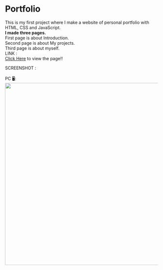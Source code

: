 # Portfolio
This is my first project where I make a website of personal portfolio with HTML, CSS and JavaScript.<br>
<b>I made three pages.</b><br>
First page is about Introduction.<br>
Second page is about My projects.<br>
Third page is about myself.<br>
LINK :<br>
<a href="https://www.figma.com/design/pLaI2A9hpuFpHG5ii9m9bB/Personal-Portfolio-Website-Template-(Community)?node-id=0-1&t=azgxrTA5oaV1wEzu-1 ">Click Here</a> to view the page!!<br>

SCREENSHOT :<br><br>
PC 🖥️:<br>
<img src="https://www.figma.com/design/pLaI2A9hpuFpHG5ii9m9bB/Personal-Portfolio-Website-Template-(Community)?node-id=0-1&t=azgxrTA5oaV1wEzu-1" width="600"><br><br>
